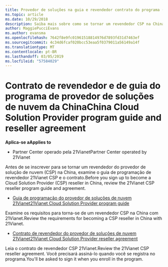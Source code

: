```yaml
---
title: Provedor de soluções na guia e revendedor contrato do programa (operado pela 21Vianet do Partner Center) na nuvem
ms.topic: article
ms.date: 10/29/2018
description: Saiba mais sobre como se tornar um revendedor CSP na China com 21Vianet.
author: MaggiePucciEvans
ms.author: evansma
ms.openlocfilehash: 7642f8e9fc01961518814976d7893fd31d7463ef
ms.sourcegitcommit: 4c34d6fcaf020bcc53eaa5f0379011a56149a14f
ms.translationtype: MT
ms.contentlocale: pt-BR
ms.lasthandoff: 03/05/2019
ms.locfileid: "57584029"
---
```

# <a name="china-cloud-solution-provider-program-guide-and-reseller-agreement"></a><span data-ttu-id="bdded-103">Contrato de revendedor e de guia do programa de provedor de soluções de nuvem da China</span><span class="sxs-lookup"><span data-stu-id="bdded-103">China Cloud Solution Provider program guide and reseller agreement</span></span>
<span data-ttu-id="bdded-104">**Aplica-se a**</span><span class="sxs-lookup"><span data-stu-id="bdded-104">**Applies to**</span></span>

-   <span data-ttu-id="bdded-105">Partner Center operado pela 21Vianet</span><span class="sxs-lookup"><span data-stu-id="bdded-105">Partner Center operated by 21Vianet</span></span>

<span data-ttu-id="bdded-106">Antes de se inscrever para se tornar um revendedor do provedor de solução de nuvem (CSP) na China, examine o guia de programação de revendedor 21Vianet CSP e o contrato.</span><span class="sxs-lookup"><span data-stu-id="bdded-106">Before you sign up to become a Cloud Solution Provider (CSP) reseller in China, review the 21Vianet CSP reseller program guide and agreement.</span></span>

-   [<span data-ttu-id="bdded-107">Guia de programação do provedor de soluções de nuvem 21Vianet</span><span class="sxs-lookup"><span data-stu-id="bdded-107">21Vianet Cloud Solution Provider program guide</span></span>](https://www.21vbluecloud.com/office365/SolProv_programguide/)

<span data-ttu-id="bdded-108">Examine os requisitos para torna-se de um revendedor CSP na China com 21Vianet.</span><span class="sxs-lookup"><span data-stu-id="bdded-108">Review the requirements for becoming a CSP reseller in China with 21Vianet.</span></span>

-   [<span data-ttu-id="bdded-109">Contrato de revendedor do provedor de soluções de nuvem 21Vianet</span><span class="sxs-lookup"><span data-stu-id="bdded-109">21Vianet Cloud Solution Provider reseller agreement</span></span>](https://www.21vbluecloud.com/office365/ResellerAgr/)

<span data-ttu-id="bdded-110">Leia o contrato de revendedor CSP 21Vianet.</span><span class="sxs-lookup"><span data-stu-id="bdded-110">Review the 21Vianet CSP reseller agreement.</span></span> <span data-ttu-id="bdded-111">Você precisará assiná-lo quando você se registra no programa.</span><span class="sxs-lookup"><span data-stu-id="bdded-111">You'll be asked to sign it when you enroll in the program.</span></span> 

